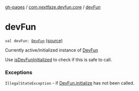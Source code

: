 [gh-pages](../index.md) / [com.nextfaze.devfun.core](index.md) / [devFun](.)

# devFun

`val devFun: `[`DevFun`](-dev-fun/index.md) [(source)](https://github.com/NextFaze/dev-fun/tree/master/devfun/src/main/java/com/nextfaze/devfun/core/DevFun.kt#L66)

Currently active/initialized instance of [DevFun](-dev-fun/index.md)

Use [isDevFunInitialized](is-dev-fun-initialized.md) to check if this is safe to call.

### Exceptions

`IllegalStateException` - if [DevFun.initialize](-dev-fun/initialize.md) has not been called.